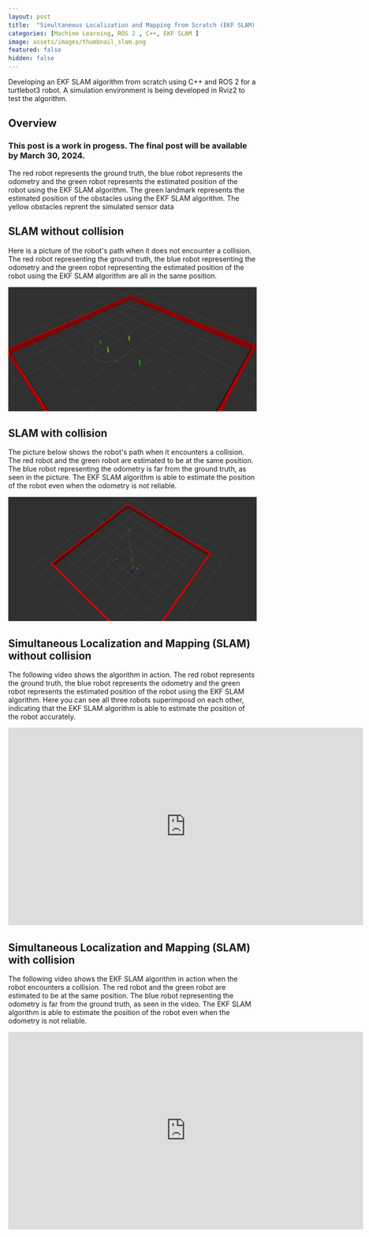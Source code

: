 ```yaml
---
layout: post
title:  "Simultaneous Localization and Mapping from Scratch (EKF SLAM) "
categories: [Machine Learning, ROS 2 , C++, EKF SLAM ]
image: assets/images/thumbnail_slam.png
featured: false
hidden: false
---
```

<style>
  a {
    color: blue; /* Set the color of links to purple */
  }
</style>

Developing an EKF SLAM algorithm from scratch using C++ and ROS 2 for a turtlebot3 robot. A simulation environment is being developed in Rviz2 to test the algorithm.

## Overview
### This post is a work in progess. The final post will be available by March 30, 2024.

The red robot represents the ground truth, the blue robot represents the odometry and the green robot represents the estimated position of the robot using the EKF SLAM algorithm.
The green landmark represents the estimated position of the obstacles using the EKF SLAM algorithm.
The yellow obstacles reprent the simulated sensor data

## SLAM without collision
Here is a picture of the robot's path when it does not encounter a collision. The red robot representing the ground truth, the blue robot representing the odometry and the green robot representing the estimated position of the robot using the EKF SLAM algorithm are all in the same position.

![slam](/assets/images/slam_nocoll.png)



## SLAM with collision
The picture below shows the robot's path when it encounters a collision. The red robot and the green robot are estimated to be at the same position. The blue robot representing the odometry is far from the ground truth, as seen in the picture. The EKF SLAM algorithm is able to estimate the position of the robot even when the odometry is not reliable.

![slam](/assets/images/slam_collision.png)



## Simultaneous Localization and Mapping (SLAM) without collision
The following video shows the algorithm in action. The red robot represents the ground truth, the blue robot represents the odometry and the green robot represents the estimated position of the robot using the EKF SLAM algorithm. Here you can see all three robots superimposd on each other, indicating that the EKF SLAM algorithm is able to estimate the position of the robot accurately.

<div align="center"><iframe width="720" height="400" src="https://www.youtube.com/embed/TmuXMLChOyA " title="YouTube video player" frameborder="0" allow="accelerometer; autoplay; clipboard-write; encrypted-media; gyroscope; picture-in-picture" allowfullscreen></iframe></div>

## Simultaneous Localization and Mapping (SLAM) with collision
The following video shows the EKF SLAM algorithm in action when the robot encounters a collision. The red robot and the green robot are estimated to be at the same position. The blue robot representing the odometry is far from the ground truth, as seen in the video. The EKF SLAM algorithm is able to estimate the position of the robot even when the odometry is not reliable.

<div align="center"><iframe width="720" height="400" src="https://www.youtube.com/embed/M7z6BmtaPaM " title="YouTube video player" frameborder="0" allow="accelerometer; autoplay; clipboard-write; encrypted-media; gyroscope; picture-in-picture" allowfullscreen></iframe></div>


